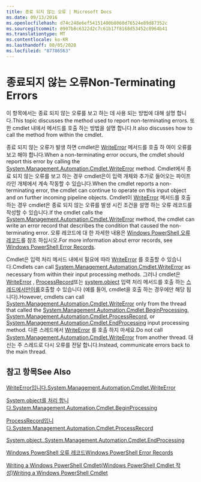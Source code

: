 ```yaml
---
title: 종료 되지 않는 오류 | Microsoft Docs
ms.date: 09/13/2016
ms.openlocfilehash: d74c248e6ef54151400b8060d76524e89d87352c
ms.sourcegitcommit: 0907b8c6322d2c7c61b17f8168d53452c8964b41
ms.translationtype: MT
ms.contentlocale: ko-KR
ms.lasthandoff: 08/05/2020
ms.locfileid: "87786563"
---
```

# <a name="non-terminating-errors"></a><span data-ttu-id="fa082-102">종료되지 않는 오류</span><span class="sxs-lookup"><span data-stu-id="fa082-102">Non-Terminating Errors</span></span>

<span data-ttu-id="fa082-103">이 항목에서는 종료 되지 않는 오류를 보고 하는 데 사용 되는 방법에 대해 설명 합니다.</span><span class="sxs-lookup"><span data-stu-id="fa082-103">This topic discusses the method used to report non-terminating errors.</span></span> <span data-ttu-id="fa082-104">또한 cmdlet 내에서 메서드를 호출 하는 방법을 설명 합니다.</span><span class="sxs-lookup"><span data-stu-id="fa082-104">It also discusses how to call the method from within the cmdlet.</span></span>

<span data-ttu-id="fa082-105">종료 되지 않는 오류가 발생 하면 cmdlet은 [WriteError](/dotnet/api/System.Management.Automation.Cmdlet.WriteError) 메서드를 호출 하 여이 오류를 보고 해야 합니다.</span><span class="sxs-lookup"><span data-stu-id="fa082-105">When a non-terminating error occurs, the cmdlet should report this error by calling the [System.Management.Automation.Cmdlet.WriteError](/dotnet/api/System.Management.Automation.Cmdlet.WriteError) method.</span></span> <span data-ttu-id="fa082-106">Cmdlet에서 종료 되지 않는 오류를 보고 하는 경우 cmdlet은이 입력 개체와 추가로 들어오는 파이프라인 개체에서 계속 작동할 수 있습니다.</span><span class="sxs-lookup"><span data-stu-id="fa082-106">When the cmdlet reports a non-terminating error, the cmdlet can continue to operate on this input object and on further incoming pipeline objects.</span></span> <span data-ttu-id="fa082-107">Cmdlet이 [WriteError](/dotnet/api/System.Management.Automation.Cmdlet.WriteError) 메서드를 호출 하는 경우 cmdlet은 종료 되지 않는 오류를 발생 시킨 조건을 설명 하는 오류 레코드를 작성할 수 있습니다.</span><span class="sxs-lookup"><span data-stu-id="fa082-107">If the cmdlet calls the [System.Management.Automation.Cmdlet.WriteError](/dotnet/api/System.Management.Automation.Cmdlet.WriteError) method, the cmdlet can write an error record that describes the condition that caused the non-terminating error.</span></span> <span data-ttu-id="fa082-108">오류 레코드에 대 한 자세한 내용은 [Windows PowerShell 오류 레코드](./windows-powershell-error-records.md)를 참조 하십시오.</span><span class="sxs-lookup"><span data-stu-id="fa082-108">For more information about error records, see [Windows PowerShell Error Records](./windows-powershell-error-records.md).</span></span>

<span data-ttu-id="fa082-109">Cmdlet은 입력 처리 메서드 내에서 필요에 따라 [WriteError](/dotnet/api/System.Management.Automation.Cmdlet.WriteError) 를 호출할 수 있습니다.</span><span class="sxs-lookup"><span data-stu-id="fa082-109">Cmdlets can call [System.Management.Automation.Cmdlet.WriteError](/dotnet/api/System.Management.Automation.Cmdlet.WriteError) as necessary from within their input processing methods.</span></span> <span data-ttu-id="fa082-110">그러나 cmdlet은 [WriteError](/dotnet/api/System.Management.Automation.Cmdlet.WriteError) , [ProcessRecord](/dotnet/api/System.Management.Automation.Cmdlet.ProcessRecord)또는 [system.object](/dotnet/api/System.Management.Automation.Cmdlet.EndProcessing) 입력 처리 메서드를 호출 하는 [스레드에서만이를](/dotnet/api/System.Management.Automation.Cmdlet.BeginProcessing)호출할 수 있습니다 (예를 들어, cmdlet을 호출 하는 경우에만 해당 됩니다).</span><span class="sxs-lookup"><span data-stu-id="fa082-110">However, cmdlets can call [System.Management.Automation.Cmdlet.WriteError](/dotnet/api/System.Management.Automation.Cmdlet.WriteError) only from the thread that called the [System.Management.Automation.Cmdlet.BeginProcessing](/dotnet/api/System.Management.Automation.Cmdlet.BeginProcessing), [System.Management.Automation.Cmdlet.ProcessRecord](/dotnet/api/System.Management.Automation.Cmdlet.ProcessRecord), or [System.Management.Automation.Cmdlet.EndProcessing](/dotnet/api/System.Management.Automation.Cmdlet.EndProcessing) input processing method.</span></span> <span data-ttu-id="fa082-111">다른 스레드에서 [WriteError](/dotnet/api/System.Management.Automation.Cmdlet.WriteError) 를 호출 하지 마세요.</span><span class="sxs-lookup"><span data-stu-id="fa082-111">Do not call [System.Management.Automation.Cmdlet.WriteError](/dotnet/api/System.Management.Automation.Cmdlet.WriteError) from another thread.</span></span> <span data-ttu-id="fa082-112">대신는 주 스레드로 다시 오류를 전달 합니다.</span><span class="sxs-lookup"><span data-stu-id="fa082-112">Instead, communicate errors back to the main thread.</span></span>

## <a name="see-also"></a><span data-ttu-id="fa082-113">참고 항목</span><span class="sxs-lookup"><span data-stu-id="fa082-113">See Also</span></span>

[<span data-ttu-id="fa082-114">WriteError입니다.</span><span class="sxs-lookup"><span data-stu-id="fa082-114">System.Management.Automation.Cmdlet.WriteError</span></span>](/dotnet/api/System.Management.Automation.Cmdlet.WriteError)

[<span data-ttu-id="fa082-115">System.object를 처리 합니다.</span><span class="sxs-lookup"><span data-stu-id="fa082-115">System.Management.Automation.Cmdlet.BeginProcessing</span></span>](/dotnet/api/System.Management.Automation.Cmdlet.BeginProcessing)

[<span data-ttu-id="fa082-116">ProcessRecord입니다.</span><span class="sxs-lookup"><span data-stu-id="fa082-116">System.Management.Automation.Cmdlet.ProcessRecord</span></span>](/dotnet/api/System.Management.Automation.Cmdlet.ProcessRecord)

[<span data-ttu-id="fa082-117">System.object..</span><span class="sxs-lookup"><span data-stu-id="fa082-117">System.Management.Automation.Cmdlet.EndProcessing</span></span>](/dotnet/api/System.Management.Automation.Cmdlet.EndProcessing)

[<span data-ttu-id="fa082-118">Windows PowerShell 오류 레코드</span><span class="sxs-lookup"><span data-stu-id="fa082-118">Windows PowerShell Error Records</span></span>](./windows-powershell-error-records.md)

[<span data-ttu-id="fa082-119">Writing a Windows PowerShell Cmdlet(Windows PowerShell Cmdlet 작성)</span><span class="sxs-lookup"><span data-stu-id="fa082-119">Writing a Windows PowerShell Cmdlet</span></span>](./writing-a-windows-powershell-cmdlet.md)
